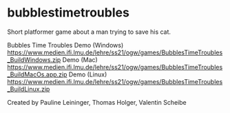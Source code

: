 # bubblestimetroubles
Short platformer game about a man trying to save his cat.

Bubbles Time Troubles
Demo (Windows) https://www.medien.ifi.lmu.de/lehre/ss21/ogw/games/BubblesTimeTroubles_BuildWindows.zip
Demo (Mac) https://www.medien.ifi.lmu.de/lehre/ss21/ogw/games/BubblesTimeTroubles_BuildMacOs.app.zip
Demo (Linux) https://www.medien.ifi.lmu.de/lehre/ss21/ogw/games/BubblesTimeTroubles_BuildLinux.zip

Created by Pauline Leininger, Thomas Holger, Valentin Scheibe
